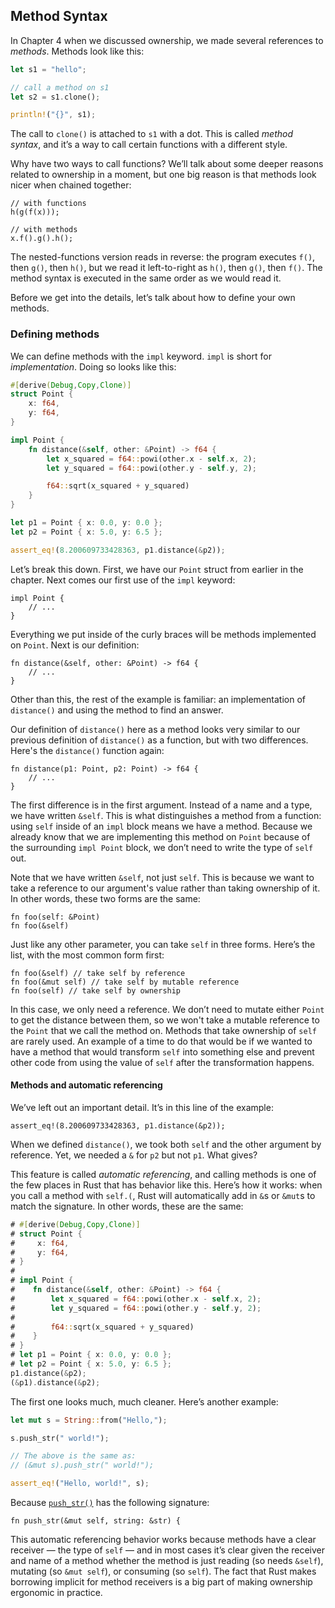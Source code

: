 ## Method Syntax

In Chapter 4 when we discussed ownership, we made several references to
*methods*. Methods look like this:

```rust
let s1 = "hello";

// call a method on s1
let s2 = s1.clone();

println!("{}", s1);
```

The call to `clone()` is attached to `s1` with a dot. This is called *method
syntax*, and it’s a way to call certain functions with a different style.

Why have two ways to call functions? We’ll talk about some deeper reasons
related to ownership in a moment, but one big reason is that methods look nicer
when chained together:

```rust,ignore
// with functions
h(g(f(x)));

// with methods
x.f().g().h();
```

The nested-functions version reads in reverse: the program executes `f()`, then
`g()`, then `h()`, but we read it left-to-right as `h()`, then `g()`, then
`f()`. The method syntax is executed in the same order as we would read it.

Before we get into the details, let’s talk about how to define your own
methods.

### Defining methods

We can define methods with the `impl` keyword. `impl` is short for
*implementation*. Doing so looks like this:

```rust
#[derive(Debug,Copy,Clone)]
struct Point {
    x: f64,
    y: f64,
}

impl Point {
    fn distance(&self, other: &Point) -> f64 {
        let x_squared = f64::powi(other.x - self.x, 2);
        let y_squared = f64::powi(other.y - self.y, 2);

        f64::sqrt(x_squared + y_squared)
    }
}

let p1 = Point { x: 0.0, y: 0.0 };
let p2 = Point { x: 5.0, y: 6.5 };

assert_eq!(8.200609733428363, p1.distance(&p2));
```

Let’s break this down. First, we have our `Point` struct from earlier in the
chapter. Next comes our first use of the `impl` keyword:

```rust,ignore
impl Point {
    // ...
}
```

Everything we put inside of the curly braces will be methods implemented on
`Point`. Next is our definition:

```rust,ignore
fn distance(&self, other: &Point) -> f64 {
    // ...
}
```

Other than this, the rest of the example is familiar: an implementation of
`distance()` and using the method to find an answer.

Our definition of `distance()` here as a method looks very similar to our
previous definition of `distance()` as a function, but with two differences.
Here's the `distance()` function again:

```rust,ignore
fn distance(p1: Point, p2: Point) -> f64 {
    // ...
}
```

The first difference is in the first argument. Instead of a name and a type, we
have written `&self`. This is what distinguishes a method from a function:
using `self` inside of an `impl` block means we have a method. Because we
already know that we are implementing this method on `Point` because of the
surrounding `impl Point` block, we don’t need to write the type of `self` out.

Note that we have written `&self`, not just `self`. This is because we want to
take a reference to our argument's value rather than taking ownership of it. In
other words, these two forms are the same:

```rust,ignore
fn foo(self: &Point)
fn foo(&self)
```

Just like any other parameter, you can take `self` in three forms. Here’s the
list, with the most common form first:

```rust,ignore
fn foo(&self) // take self by reference
fn foo(&mut self) // take self by mutable reference
fn foo(self) // take self by ownership
```

In this case, we only need a reference. We don’t need to mutate either `Point`
to get the distance between them, so we won't take a mutable reference to the
`Point` that we call the method on. Methods that take ownership of `self` are
rarely used. An example of a time to do that would be if we wanted to have a
method that would transform `self` into something else and prevent other code
from using the value of `self` after the transformation happens.

#### Methods and automatic referencing

We’ve left out an important detail. It’s in this line of the example:

```rust,ignore
assert_eq!(8.200609733428363, p1.distance(&p2));
```

When we defined `distance()`, we took both `self` and the other argument by
reference. Yet, we needed a `&` for `p2` but not `p1`. What gives?

This feature is called *automatic referencing*, and calling methods is one
of the few places in Rust that has behavior like this. Here’s how it works:
when you call a method with `self.(`, Rust will automatically add in `&`s
or `&mut`s to match the signature. In other words, these are the same:

```rust
# #[derive(Debug,Copy,Clone)]
# struct Point {
#     x: f64,
#     y: f64,
# }
#
# impl Point {
#    fn distance(&self, other: &Point) -> f64 {
#        let x_squared = f64::powi(other.x - self.x, 2);
#        let y_squared = f64::powi(other.y - self.y, 2);
#
#        f64::sqrt(x_squared + y_squared)
#    }
# }
# let p1 = Point { x: 0.0, y: 0.0 };
# let p2 = Point { x: 5.0, y: 6.5 };
p1.distance(&p2);
(&p1).distance(&p2);
```

The first one looks much, much cleaner. Here’s another example:

```rust
let mut s = String::from("Hello,");

s.push_str(" world!");

// The above is the same as:
// (&mut s).push_str(" world!");

assert_eq!("Hello, world!", s);
```

Because [`push_str()`] has the following signature:

```rust,ignore
fn push_str(&mut self, string: &str) {
```

[`push_str()`]: ../collections/string/struct.String.html#method.push_str

This automatic referencing behavior works because methods have a clear receiver
— the type of `self` — and in most cases it’s clear given the receiver and name
of a method whether the method is just reading (so needs `&self`), mutating (so
`&mut self`), or consuming (so `self`). The fact that Rust makes borrowing
implicit for method receivers is a big part of making ownership ergonomic in
practice.
